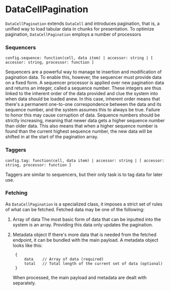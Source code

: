# DataCellPagination

`DataCellPagination` extends `DataCell` and introduces pagination, that is, a unified way to load tabular data in chunks for presentation. To optimize pagination, `DataCellPagination` employs a number of processors

### Sequencers

`config.sequence: function(cell, data item) | accessor: string | [ accessor: string, processor: function ]`

Sequencers are a powerful way to manage te insertion and modification of pagination data. To enable this, however, the sequencer must provide data on a fixed form. A sequencer processor is applied over new pagination data and returns an integer, called a sequence number. These integers are thus linked to the inherent order of the data provided and clue the system into when data should be loaded anew. In this case, inherent order means that there's a permanent one-to-one correspondence between the data and its sequence number, and the system assumes this to always be true. Failure to honor this may cause corruption of data. Sequence numbers should be strictly increasing, meaning that newer data gets a higher sequence number than older data. This also means that when a higher sequence number is found than the current highest sequence number, the new data will be shifted in at the start of the pagination array.

### Taggers

`config.tag: function(cell, data item) | accessor: string | [ accessor: string, processor: function ]`

Taggers are similar to sequencers, but their only task is to tag data for later use.

### Fetching

As `DataCellPagination` is a specialized class, it imposes a strict set of rules of what can be fetched. Fetched data may be one of the following:

1. Array of data
	The most basic form of data that can be inputted into the system is an array. Providing this data only updates the pagination.

2. Metadata object
	If there's more data that is needed from the fetched endpoint, it can be bundled with the main payload. A metadata object looks like this:

		{
			data	// Array of data (required)
			total	// Total length of the current set of data (optional)
		}

	When processed, the main payload and metadata are dealt with separately.
